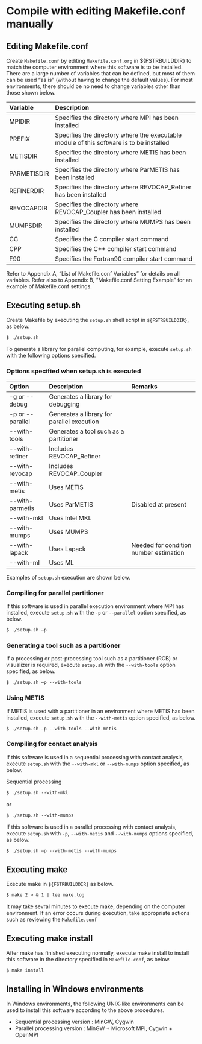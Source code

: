 # Compile with editing Makefile.conf manually

## Editing Makefile.conf

Create `Makefile.conf` by editing `Makefile.conf.org` in ${FSTRBUILDDIR} to match the computer environment where this software is to be installed. There are a large number of variables that can be defined, but most of them can be used “as is” (without having to change the default values). For most environments, there should be no need to change variables other than those shown below.

| Variable | Description |
|:--|:--|
| MPIDIR | Specifies the directory where MPI has been installed |
| PREFIX | Specifies the directory where the executable module of this software is to be installed |
| METISDIR | Specifies the directory where METIS has been installed |
| PARMETISDIR | Specifies the directory where ParMETIS has been installed |
| REFINERDIR | Specifies the directory where REVOCAP\_Refiner has been installed |
| REVOCAPDIR | Specifies the directory where REVOCAP\_Coupler has been installed |
| MUMPSDIR | Specifies the directory where MUMPS has been installed |
| CC | Specifies the C compiler start command |
| CPP | Specifies the C++ compiler start command |
| F90 | Specifies the Fortran90 compiler start command |

Refer to Appendix A, “List of Makefile.conf Variables” for details on all variables. Refer also to Appendix B, “Makefile.conf Setting Example” for an example of Makefile.conf settings.

## Executing setup.sh

Create Makefile by executing the `setup.sh` shell script in `${FSTRBUILDDIR}`, as below.

```txt
$ ./setup.sh
```

To generate a library for parallel computing, for example, execute `setup.sh` with the following options specified.

### Options specified when setup.sh is executed

| Option | Description | Remarks |
|:--|:--|:--|
| -g or --debug | Generates a library for debugging |  |
| -p or --parallel | Generates a library for parallel execution |  |
| --with-tools | Generates a tool such as a partitioner |  |
| --with-refiner | Includes REVOCAP\_Refiner |  |
| --with-revocap | Includes REVOCAP\_Coupler |  |
| --with-metis | Uses METIS |  |
| --with-parmetis | Uses ParMETIS | Disabled at present |
| --with-mkl | Uses Intel MKL |  |
| --with-mumps | Uses MUMPS |  |
| --with-lapack | Uses Lapack | Needed for condition number estimation |
| --with-ml | Uses ML |  |

Examples of `setup.sh` execution are shown below.

### Compiling for parallel partitioner

If this software is used in parallel execution environment where MPI has installed, execute `setup.sh` with the `-p` or `--parallel` option specified, as below.

```txt
$ ./setup.sh –p
```

### Generating a tool such as a partitioner

If a processing or post-processing tool such as a partitioner (RCB) or visualizer is required, execute `setup.sh` with the `--with-tools` option specified, as below.

```txt
$ ./setup.sh –p --with-tools
```

### Using METIS

If METIS is used with a partitioner in an environment where METIS has been installed, execute `setup.sh` with the `--with-metis` option specified, as below.

```txt
$ ./setup.sh –p --with-tools --with-metis
```

### Compiling for contact analysis

If this software is used in a sequential processing with contact analysis, execute `setup.sh` with the `--with-mkl` or `--with-mumps` option specified, as below.

Sequential processing

```txt
$ ./setup.sh --with-mkl
```

or

```txt
$ ./setup.sh --with-mumps
```

If this software is used in a parallel processing with contact analysis, execute `setup.sh` with `-p`, `--with-metis` and `--with-mumps` options specified, as below.

```txt
$ ./setup.sh –p --with-metis --with-mumps
```

## Executing make

Execute make in `${FSTRBUILDDIR}` as below.

```txt
$ make 2 > & 1 | tee make.log
```

It may take sevral minutes to execute make, depending on the computer environment. If an error occurs during execution, take appropriate actions such as reviewing the `Makefile.conf`

## Executing make install

After make has finished executing normally, execute make install to install this software in the directory specified in `Makefile.conf`, as below.

```txt
$ make install
```

## Installing in Windows environments

In Windows environments, the following UNIX-like environments can be used to install this software according to the above procedures.

- Sequential processing version : MinGW, Cygwin
- Parallel processing version : MinGW + Microsoft MPI, Cygwin + OpenMPI

